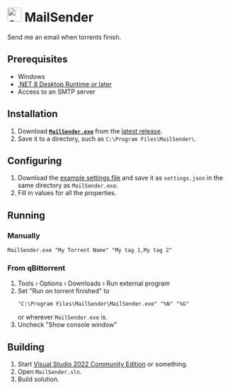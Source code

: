 <img src="https://github.com/Aldaviva/mailsender-cs/raw/refs/heads/master/MailSender-NetCore/envelope.ico" width="32" height="32" alt="envelope"> MailSender
===
Send me an email when torrents finish.

## Prerequisites
- Windows
- [.NET 8 Desktop Runtime or later](https://dotnet.microsoft.com/en-us/download)
- Access to an SMTP server

## Installation
1. Download [**`MailSender.exe`**](https://github.com/Aldaviva/mailsender-cs/releases/latest/download/MailSender.exe) from the [latest release](https://github.com/Aldaviva/mailsender-cs/releases).
1. Save it to a directory, such as `C:\Program Files\MailSender\`.

## Configuring
1. Download the [example settings file](https://github.com/Aldaviva/mailsender-cs/blob/master/MailSender-NetCore/settings.example.json) and save it as `settings.json` in the same directory as `MailSender.exe`.
2. Fill in values for all the properties.

## Running
### Manually
```
MailSender.exe "My Torrent Name" "My tag 1,My tag 2"
```
### From qBittorrent
1. Tools › Options › Downloads › Run external program
1. Set "Run on torrent finished" to
    ```
    "C:\Program Files\MailSender\MailSender.exe" "%N" "%G"
    ```
    or wherever `MailSender.exe` is.
1. Uncheck "Show console window"

## Building
1. Start [Visual Studio 2022 Community Edition](https://www.visualstudio.com/vs/community/) or something.
2. Open `MailSender.sln`.
3. Build solution.